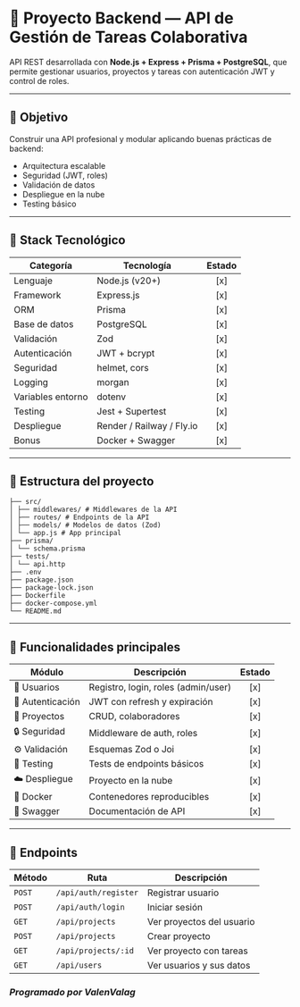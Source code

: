 # 🧩 Proyecto Backend — API de Gestión de Tareas Colaborativa

API REST desarrollada con **Node.js + Express + Prisma + PostgreSQL**, que permite gestionar usuarios, proyectos y tareas con autenticación JWT y control de roles.

---

## 🚀 Objetivo

Construir una API profesional y modular aplicando buenas prácticas de backend:

- Arquitectura escalable
- Seguridad (JWT, roles)
- Validación de datos
- Despliegue en la nube
- Testing básico

---

## 🧱 Stack Tecnológico

| Categoría         | Tecnología                | Estado |
| ----------------- | ------------------------- | :----: |
| Lenguaje          | Node.js (v20+)            |  [x]   |
| Framework         | Express.js                |  [x]   |
| ORM               | Prisma                    |  [x]   |
| Base de datos     | PostgreSQL                |  [x]   |
| Validación        | Zod                       |  [x]   |
| Autenticación     | JWT + bcrypt              |  [x]   |
| Seguridad         | helmet, cors              |  [x]   |
| Logging           | morgan                    |  [x]   |
| Variables entorno | dotenv                    |  [x]   |
| Testing           | Jest + Supertest          |  [x]   |
| Despliegue        | Render / Railway / Fly.io |  [x]   |
| Bonus             | Docker + Swagger          |  [x]   |

---

## 📁 Estructura del proyecto

```
├── src/
│ ├── middlewares/ # Middlewares de la API
│ ├── routes/ # Endpoints de la API
│ ├── models/ # Modelos de datos (Zod)
│ └── app.js # App principal
├── prisma/
│ └── schema.prisma
├── tests/
│ └── api.http
├── .env
├── package.json
├── package-lock.json
├── Dockerfile
├── docker-compose.yml
└── README.md
```

---

## 🧠 Funcionalidades principales

| Módulo           | Descripción                         | Estado |
| ---------------- | ----------------------------------- | :----: |
| 👤 Usuarios      | Registro, login, roles (admin/user) |  [x]   |
| 🔑 Autenticación | JWT con refresh y expiración        |  [x]   |
| 📁 Proyectos     | CRUD, colaboradores                 |  [x]   |
| 🔒 Seguridad     | Middleware de auth, roles           |  [x]   |
| ⚙️ Validación    | Esquemas Zod o Joi                  |  [x]   |
| 🧪 Testing       | Tests de endpoints básicos          |  [x]   |
| ☁️ Despliegue    | Proyecto en la nube                 |  [x]   |
| 🐳 Docker        | Contenedores reproducibles          |  [x]   |
| 📜 Swagger       | Documentación de API                |  [x]   |

---

## 🔗 Endpoints

| Método   | Ruta                      | Descripción               |
| -------- | ------------------------- | ------------------------- |
| `POST`   | `/api/auth/register`      | Registrar usuario         |
| `POST`   | `/api/auth/login`         | Iniciar sesión            |
| `GET`    | `/api/projects`           | Ver proyectos del usuario |
| `POST`   | `/api/projects`           | Crear proyecto            |
| `GET`    | `/api/projects/:id`       | Ver proyecto con tareas   |
| `GET`    | `/api/users`              | Ver usuarios y sus datos  | ADMIN

### _Programado por ValenValag_

